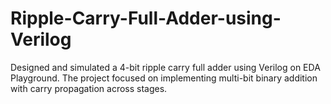 # Ripple-Carry-Full-Adder-using-Verilog

Designed and simulated a 4-bit ripple carry full adder using Verilog on EDA Playground. The project focused on implementing multi-bit binary addition with carry propagation across stages.
